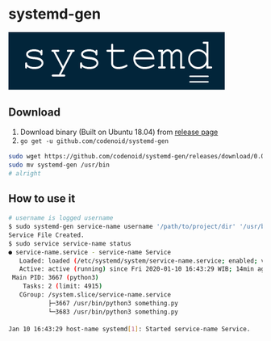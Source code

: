 # systemd-gen

![cool systemd logo](https://raw.githubusercontent.com/codenoid/systemd-gen/master/systemd-logo.png)

## Download

1. Download binary (Built on Ubuntu 18.04) from [release page](https://github.com/codenoid/systemd-gen/releases/download/0.0.1/systemd-gen)
2. `go get -u github.com/codenoid/systemd-gen`

```bash
sudo wget https://github.com/codenoid/systemd-gen/releases/download/0.0.1/systemd-gen
sudo mv systemd-gen /usr/bin
# alright
```

## How to use it

```bash
# username is logged username
$ sudo systemd-gen service-name username '/path/to/project/dir' '/usr/bin/python3 something.py'
Service File Created.
$ sudo service service-name status
● service-name.service - service-name Service                                                 
   Loaded: loaded (/etc/systemd/system/service-name.service; enabled; vendor preset: enabled)  
   Active: active (running) since Fri 2020-01-10 16:43:29 WIB; 14min ago                        
 Main PID: 3667 (python3)                                                                       
    Tasks: 2 (limit: 4915)                                                                      
   CGroup: /system.slice/service-name.service                                                  
           ├─3667 /usr/bin/python3 something.py                                                     
           └─3683 /usr/bin/python3 something.py                                                     
                                                                                                
Jan 10 16:43:29 host-name systemd[1]: Started service-name Service.                        
```